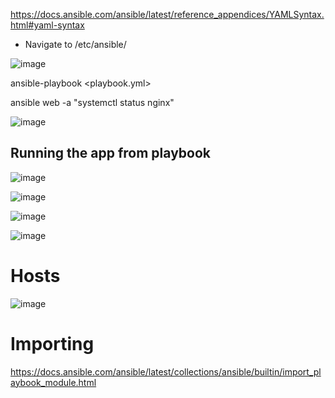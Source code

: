 
https://docs.ansible.com/ansible/latest/reference_appendices/YAMLSyntax.html#yaml-syntax

- Navigate to /etc/ansible/


![image](https://user-images.githubusercontent.com/14828358/148207313-b9f28eb0-1dff-4e55-9a8a-a59ff0190797.png)


ansible-playbook <playbook.yml>


ansible web -a "systemctl status nginx"

![image](https://user-images.githubusercontent.com/14828358/148207708-dd693570-1a16-416a-97ca-5845e25c6a11.png)




## Running the app from playbook

![image](https://user-images.githubusercontent.com/14828358/148227279-50a00a25-9c61-4a3d-b71e-9e13516b2d7e.png)


![image](https://user-images.githubusercontent.com/14828358/148228781-00601de4-4c1a-4ea3-9b18-2b03adfe9aa6.png)


![image](https://user-images.githubusercontent.com/14828358/148256915-42dbd728-d83d-4ba9-82c4-21eabbcbdabb.png)


![image](https://user-images.githubusercontent.com/14828358/148256978-e6c499a8-45ab-4c1a-b7ca-64e9a6fabb42.png)

# Hosts

![image](https://user-images.githubusercontent.com/14828358/148257181-ec496112-b44e-4c0c-97f4-26694747325f.png)

# Importing

https://docs.ansible.com/ansible/latest/collections/ansible/builtin/import_playbook_module.html
